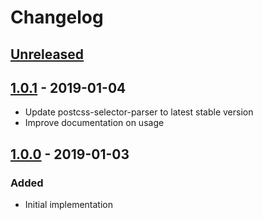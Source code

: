 # Changelog

## [Unreleased][]

## [1.0.1][] - 2019-01-04

- Update postcss-selector-parser to latest stable version
- Improve documentation on usage

## [1.0.0][] - 2019-01-03

### Added

- Initial implementation


[Unreleased]: https://github.com/niksy/postcss-query-ast/compare/v1.0.1...HEAD
[1.0.1]: https://github.com/niksy/postcss-query-ast/compare/v1.0.0...v1.0.1
[1.0.0]: https://github.com/niksy/postcss-query-ast/tree/v1.0.0
